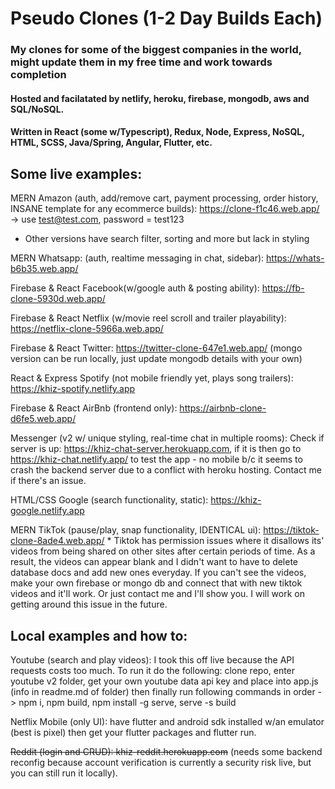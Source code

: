 # Pseudo Clones (1-2 Day Builds Each)

### My clones for some of the biggest companies in the world, might update them in my free time and work towards completion

#### Hosted and facilatated by netlify, heroku, firebase, mongodb, aws and SQL/NoSQL.

#### Written in React (some w/Typescript), Redux, Node, Express, NoSQL, HTML, SCSS, Java/Spring, Angular, Flutter, etc.

## Some live examples:

MERN Amazon (auth, add/remove cart, payment processing, order history, INSANE template for any ecommerce builds): https://clone-f1c46.web.app/ -> use test@test.com, password = test123 
- Other versions have search filter, sorting and more but lack in styling

MERN Whatsapp: (auth, realtime messaging in chat, sidebar): https://whats-b6b35.web.app/

Firebase & React Facebook(w/google auth & posting ability): https://fb-clone-5930d.web.app/

Firebase & React Netflix (w/movie reel scroll and trailer playability): https://netflix-clone-5966a.web.app/

Firebase & React Twitter: https://twitter-clone-647e1.web.app/ (mongo version can be run locally, just update mongodb details with your own)

React & Express Spotify (not mobile friendly yet, plays song trailers): https://khiz-spotify.netlify.app

Firebase & React AirBnb (frontend only): https://airbnb-clone-d6fe5.web.app/

Messenger (v2 w/ unique styling, real-time chat in multiple rooms): Check if server is up: https://khiz-chat-server.herokuapp.com, if it is then go to https://khiz-chat.netlify.app/ to test the app - no mobile b/c it seems to crash the backend server due to a conflict with heroku hosting. Contact me if there's an issue.

HTML/CSS Google (search functionality, static): https://khiz-google.netlify.app

MERN TikTok (pause/play, snap functionality, IDENTICAL ui): https://tiktok-clone-8ade4.web.app/ \* Tiktok has permission issues where it disallows its' videos from being shared on other sites after certain periods of time. As a result, the videos can appear blank and I didn't want to have to delete database docs and add new ones everyday. If you can't see the videos, make your own firebase or mongo db and connect that with new tiktok videos and it'll work. Or just contact me and I'll show you. I will work on getting around this issue in the future.

## Local examples and how to:

Youtube (search and play videos): I took this off live because the API requests costs too much. To run it do the following: clone repo, enter youtube v2 folder, get your own youtube data api key and place into app.js (info in readme.md of folder) then finally run following commands in order -> npm i, npm build, npm install -g serve, serve -s build

Netflix Mobile (only UI): have flutter and android sdk installed w/an emulator (best is pixel) then get your flutter packages and flutter run.

~~Reddit (login and CRUD): khiz-reddit.herokuapp.com~~ (needs some backend reconfig because account verification is currently a security risk live, but you can still run it locally).
